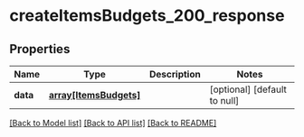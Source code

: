 # createItemsBudgets_200_response

## Properties
Name | Type | Description | Notes
------------ | ------------- | ------------- | -------------
**data** | [**array[ItemsBudgets]**](ItemsBudgets.md) |  | [optional] [default to null]

[[Back to Model list]](../README.md#documentation-for-models) [[Back to API list]](../README.md#documentation-for-api-endpoints) [[Back to README]](../README.md)


